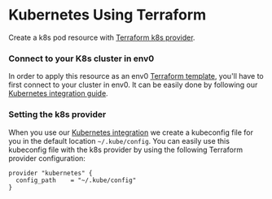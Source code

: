 # Kubernetes Using Terraform

Create a k8s pod resource with [Terraform k8s provider](https://registry.terraform.io/providers/hashicorp/kubernetes/latest/docs).

### Connect to your K8s cluster in env0
In order to apply this resource as an env0 [Terraform template](https://docs.env0.com/docs/templates#terraform), you'll have to first connect to your cluster in env0.
It can be easily done by following our [Kubernetes integration guide](https://docs.env0.com/docs/connect-your-cloud-account#kubernetes).

### Setting the k8s provider
When you use our [Kubernetes integration](https://docs.env0.com/docs/connect-your-cloud-account#kubernetes) we create a kubeconfig file for you in the default location `~/.kube/config`.
You can easily use this kubeconfig file with the k8s provider by using the following Terraform provider configuration:

```hcl
provider "kubernetes" {
  config_path    = "~/.kube/config"
}
```